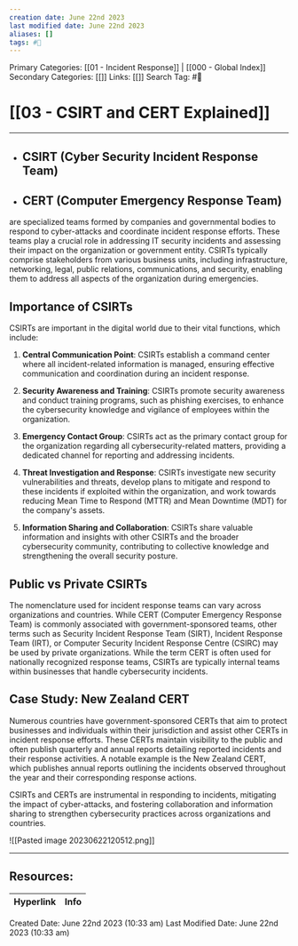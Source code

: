 ```yaml
---
creation date: June 22nd 2023
last modified date: June 22nd 2023
aliases: []
tags: #📖
---
```


Primary Categories: [[01 - Incident Response]] | [[000 - Global Index]] 
Secondary Categories: [[]] 
Links: [[]] 
Search Tag: #📖  

# [[03 - CSIRT and CERT Explained]]  
---

- ## CSIRT (Cyber Security Incident Response Team) 
- ## CERT (Computer Emergency Response Team) 

are specialized teams formed by companies and governmental bodies to respond to cyber-attacks and coordinate incident response efforts. These teams play a crucial role in addressing IT security incidents and assessing their impact on the organization or government entity. CSIRTs typically comprise stakeholders from various business units, including infrastructure, networking, legal, public relations, communications, and security, enabling them to address all aspects of the organization during emergencies.

## Importance of CSIRTs

CSIRTs are important in the digital world due to their vital functions, which include:

1. **Central Communication Point**: CSIRTs establish a command center where all incident-related information is managed, ensuring effective communication and coordination during an incident response.

2. **Security Awareness and Training**: CSIRTs promote security awareness and conduct training programs, such as phishing exercises, to enhance the cybersecurity knowledge and vigilance of employees within the organization.

3. **Emergency Contact Group**: CSIRTs act as the primary contact group for the organization regarding all cybersecurity-related matters, providing a dedicated channel for reporting and addressing incidents.

4. **Threat Investigation and Response**: CSIRTs investigate new security vulnerabilities and threats, develop plans to mitigate and respond to these incidents if exploited within the organization, and work towards reducing Mean Time to Respond (MTTR) and Mean Downtime (MDT) for the company's assets.

5. **Information Sharing and Collaboration**: CSIRTs share valuable information and insights with other CSIRTs and the broader cybersecurity community, contributing to collective knowledge and strengthening the overall security posture.

## Public vs Private CSIRTs

The nomenclature used for incident response teams can vary across organizations and countries. While CERT (Computer Emergency Response Team) is commonly associated with government-sponsored teams, other terms such as Security Incident Response Team (SIRT), Incident Response Team (IRT), or Computer Security Incident Response Centre (CSIRC) may be used by private organizations. While the term CERT is often used for nationally recognized response teams, CSIRTs are typically internal teams within businesses that handle cybersecurity incidents.

## Case Study: New Zealand CERT

Numerous countries have government-sponsored CERTs that aim to protect businesses and individuals within their jurisdiction and assist other CERTs in incident response efforts. These CERTs maintain visibility to the public and often publish quarterly and annual reports detailing reported incidents and their response activities. A notable example is the New Zealand CERT, which publishes annual reports outlining the incidents observed throughout the year and their corresponding response actions.

CSIRTs and CERTs are instrumental in responding to incidents, mitigating the impact of cyber-attacks, and fostering collaboration and information sharing to strengthen cybersecurity practices across organizations and countries.

![[Pasted image 20230622120512.png]]

___

## Resources:

| Hyperlink | Info |
| --------- | ---- |


Created Date: June 22nd 2023 (10:33 am) 
Last Modified Date: June 22nd 2023 (10:33 am)
